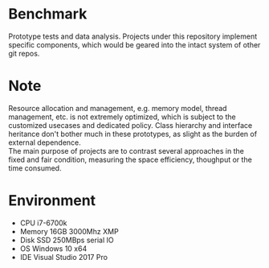 # Benchmark
Prototype tests and data analysis. Projects under this repository 
implement specific components, which would be geared into the intact 
system of other git repos.   
# Note
Resource allocation and management, e.g. memory model, thread 
management, etc. is not extremely optimized, which is 
subject to the customized usecases and dedicated policy. 
Class hierarchy and interface heritance don't bother much in these 
prototypes, as slight as the burden of external dependence.  
The main purpose of projects are to contrast several approaches in 
the fixed and fair condition, measuring the space efficiency, thoughput 
or the time consumed.
# Environment
* CPU i7-6700k 
* Memory 16GB 3000Mhz XMP
* Disk SSD 250MBps serial IO
* OS Windows 10 x64
* IDE Visual Studio 2017 Pro

